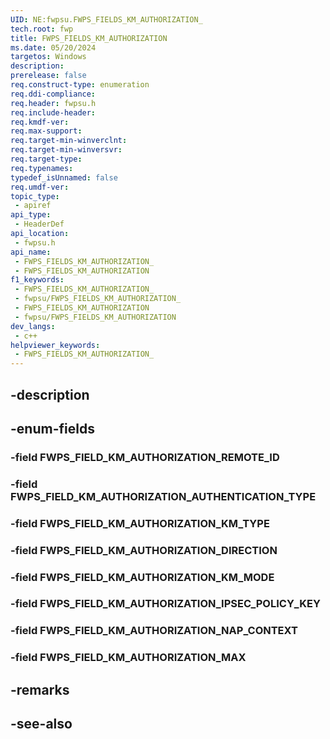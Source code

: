 ```yaml
---
UID: NE:fwpsu.FWPS_FIELDS_KM_AUTHORIZATION_
tech.root: fwp
title: FWPS_FIELDS_KM_AUTHORIZATION
ms.date: 05/20/2024
targetos: Windows
description: 
prerelease: false
req.construct-type: enumeration
req.ddi-compliance: 
req.header: fwpsu.h
req.include-header: 
req.kmdf-ver: 
req.max-support: 
req.target-min-winverclnt: 
req.target-min-winversvr: 
req.target-type: 
req.typenames: 
typedef_isUnnamed: false
req.umdf-ver: 
topic_type:
 - apiref
api_type:
 - HeaderDef
api_location:
 - fwpsu.h
api_name:
 - FWPS_FIELDS_KM_AUTHORIZATION_
 - FWPS_FIELDS_KM_AUTHORIZATION
f1_keywords:
 - FWPS_FIELDS_KM_AUTHORIZATION_
 - fwpsu/FWPS_FIELDS_KM_AUTHORIZATION_
 - FWPS_FIELDS_KM_AUTHORIZATION
 - fwpsu/FWPS_FIELDS_KM_AUTHORIZATION
dev_langs:
 - c++
helpviewer_keywords:
 - FWPS_FIELDS_KM_AUTHORIZATION_
---
```


## -description

## -enum-fields

### -field FWPS_FIELD_KM_AUTHORIZATION_REMOTE_ID

### -field FWPS_FIELD_KM_AUTHORIZATION_AUTHENTICATION_TYPE

### -field FWPS_FIELD_KM_AUTHORIZATION_KM_TYPE

### -field FWPS_FIELD_KM_AUTHORIZATION_DIRECTION

### -field FWPS_FIELD_KM_AUTHORIZATION_KM_MODE

### -field FWPS_FIELD_KM_AUTHORIZATION_IPSEC_POLICY_KEY

### -field FWPS_FIELD_KM_AUTHORIZATION_NAP_CONTEXT

### -field FWPS_FIELD_KM_AUTHORIZATION_MAX

## -remarks

## -see-also

